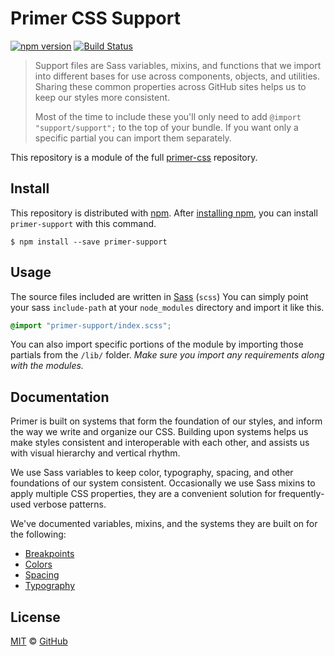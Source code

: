 # Primer CSS Support

[![npm version](http://img.shields.io/npm/v/primer-support.svg)](https://www.npmjs.org/package/primer-support)
[![Build Status](https://travis-ci.org/primer/primer-css.svg?branch=master)](https://travis-ci.org/primer/primer-css)

> Support files are Sass variables, mixins, and functions that we import into different bases for use across components, objects, and utilities. Sharing these common properties across GitHub sites helps us to keep our styles more consistent.
>
> Most of the time to include these you'll only need to add `@import "support/support";` to the top of your bundle. If you want only a specific partial you can import them separately.

This repository is a module of the full [primer-css][primer] repository.

## Install

This repository is distributed with [npm][npm]. After [installing npm][install-npm], you can install `primer-support` with this command.

```
$ npm install --save primer-support
```

## Usage

The source files included are written in [Sass][sass] (`scss`) You can simply point your sass `include-path` at your `node_modules` directory and import it like this.

```scss
@import "primer-support/index.scss";
```

You can also import specific portions of the module by importing those partials from the `/lib/` folder. _Make sure you import any requirements along with the modules._

## Documentation

<!-- %docs
title: Support
-->

Primer is built on systems that form the foundation of our styles, and inform the way we write and organize our CSS. Building upon systems helps us make styles consistent and interoperable with each other, and assists us with visual hierarchy and vertical rhythm.

We use Sass variables to keep color, typography, spacing, and other foundations of our system consistent. Occasionally we use Sass mixins to apply multiple CSS properties, they are a convenient solution for frequently-used verbose patterns.

We've documented variables, mixins, and the systems they are built on for the following:
- [Breakpoints](./support/breakpoints)
- [Colors](./support/color-system)
- [Spacing](./support/spacing)
- [Typography](./support/typography)

<!-- %enddocs -->

## License

[MIT](./LICENSE) &copy; [GitHub](https://github.com/)

[primer]: https://github.com/primer/primer
[docs]: http://primercss.io/
[npm]: https://www.npmjs.com/
[install-npm]: https://docs.npmjs.com/getting-started/installing-node
[sass]: http://sass-lang.com/
